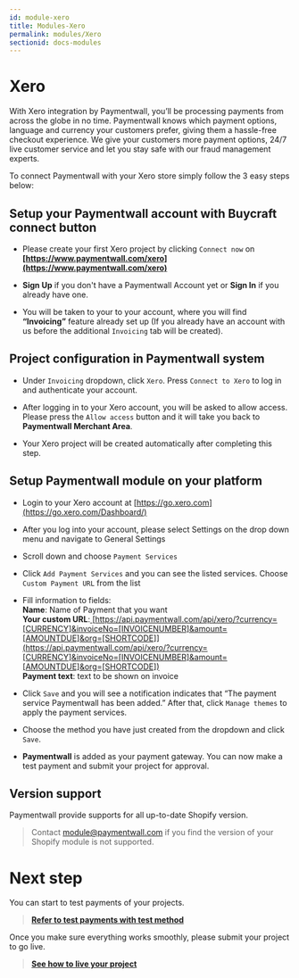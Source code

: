 ```yaml
---
id: module-xero
title: Modules-Xero
permalink: modules/Xero
sectionid: docs-modules
---
```


# Xero 

With Xero integration by Paymentwall, you’ll be processing payments from across the globe in no time. Paymentwall knows which payment options, language and currency your customers prefer, giving them a hassle-free checkout experience. We give your customers more payment options, 24/7 live customer service and let you stay safe with our fraud management experts.

To connect Paymentwall with your Xero store simply follow the 3 easy steps below:

## Setup your Paymentwall account with Buycraft connect button

* Please create your first Xero project by clicking ```Connect now``` on  **[https://www.paymentwall.com/xero](https://www.paymentwall.com/xero)** 

* **Sign Up** if you don't have a Paymentwall Account yet or **Sign In** if you already have one. 

* You will be taken to your to your account, where you will find **“Invoicing”** feature already set up (If you already have an account with us before the additional ```Invoicing``` tab will be created).

## Project configuration in Paymentwall system

* Under ```Invoicing``` dropdown, click ```Xero```. Press ```Connect to Xero``` to log in and authenticate your account. 

* After logging in to your Xero account, you will be asked to allow access. Please press the ```Allow access``` button and it will take you back to **Paymentwall Merchant Area**.

* Your Xero project will be created automatically after completing this step.

## Setup Paymentwall module on your platform

* Login to your Xero account at [https://go.xero.com](https://go.xero.com/Dashboard/) 

* After you log into your account, please select Settings on the drop down menu and navigate to General Settings

* Scroll down and choose ```Payment Services```

* Click ```Add Payment Services``` and you can see the listed services. Choose ```Custom Payment URL``` from the list

* Fill information to fields:
  <br>**Name**: Name of Payment that you want
  <br>**Your custom URL**:[ ](http://api-trunk.s.stuffio.com/api/xero/?currency=%5bCURRENCY%5d&invoiceNo=%5bINVOICENUMBER%5d&amount=%5bAMOUNTDUE%5d&org=%5bSHORTCODE)[https://api.paymentwall.com/api/xero/?currency=[CURRENCY]&invoiceNo=[INVOICENUMBER]&amount=[AMOUNTDUE]&org=[SHORTCODE]](https://api.paymentwall.com/api/xero/?currency=[CURRENCY]&invoiceNo=[INVOICENUMBER]&amount=[AMOUNTDUE]&org=[SHORTCODE])
  <br>**Payment text**: text to be shown on invoice 


* Click ```Save``` and you will see a notification indicates that “The payment service Paymentwall has been added.” After that, click ```Manage themes``` to apply the payment services.

* Choose the method you have just created from the dropdown and click ```Save```.

* **Paymentwall** is added as your payment gateway. You can now make a test payment and submit your project for approval.

## Version support

Paymentwall provide supports for all up-to-date Shopify version.

> Contact [module@paymentwall.com](mailto:module@paymentwall.com) if you find the version of your Shopify module is not supported.


# Next step

You can start to test payments of your projects.

> **[Refer to test payments with test method](/paymentwall.github.io/sandbox/test-payment)**

Once you make sure everything works smoothly, please submit your project to go live.

> **[See how to live your project](/paymentwall.github.io/go_live-home)**